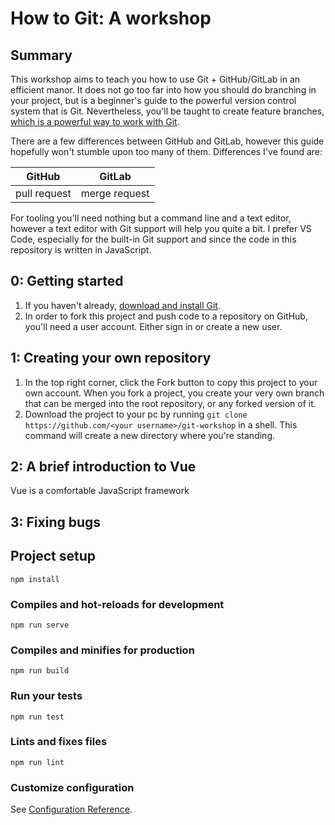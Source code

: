 # How to Git: A workshop

## Summary

This workshop aims to teach you how to use Git + GitHub/GitLab in an efficient manor. It does not go too far into how you should do branching in your project, but is a beginner's guide to the powerful version control system that is Git. Nevertheless, you'll be taught to create feature branches, [which is a powerful way to work with Git](https://www.atlassian.com/git/tutorials/comparing-workflows/feature-branch-workflow).

There are a few differences between GitHub and GitLab, however this guide hopefully won't stumble upon too many of them. Differences I've found are:

| GitHub | GitLab |
| --- | --- |
| pull request | merge request |

For tooling you'll need nothing but a command line and a text editor, however a text editor with Git support will help you quite a bit. I prefer VS Code, especially for the built-in Git support and since the code in this repository is written in JavaScript.

## 0: Getting started

1. If you haven't already, [download and install Git](https://git-scm.com/downloads).
2. In order to fork this project and push code to a repository on GitHub, you'll need a user account. Either sign in or create a new user.

## 1: Creating your own repository

1. In the top right corner, click the Fork button to copy this project to your own account. When you fork a project, you create your very own branch that can be merged into the root repository, or any forked version of it.
2. Download the project to your pc by running `git clone https://github.com/<your username>/git-workshop` in a shell. This command will create a new directory where you're standing.

## 2: A brief introduction to Vue

Vue is a comfortable JavaScript framework

## 3: Fixing bugs

## Project setup

```
npm install
```

### Compiles and hot-reloads for development

```
npm run serve
```

### Compiles and minifies for production
```
npm run build
```

### Run your tests
```
npm run test
```

### Lints and fixes files
```
npm run lint
```

### Customize configuration
See [Configuration Reference](https://cli.vuejs.org/config/).
